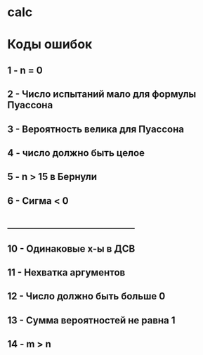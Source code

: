 # calc


# Коды ошибок
## 1 - n = 0
## 2 - Число испытаний мало для формулы Пуассона
## 3 - Вероятность велика для Пуассона
## 4 - число должно быть целое
## 5 - n > 15 в Бернули
## 6 - Сигма < 0

## _____________________________

## 10 - Одинаковые x-ы в ДСВ
## 11 - Нехватка аргументов
## 12 - Число должно быть больше 0
## 13 - Сумма вероятностей не равна 1
## 14 - m > n
